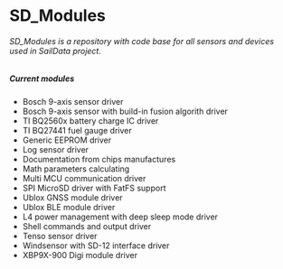 # SD_Modules

###### SD_Modules is a repository with code base for all sensors and devices used in SailData project.

##### Current modules
- Bosch 9-axis sensor driver
- Bosch 9-axis sensor with build-in fusion algorith driver
- TI BQ2560x battery charge IC driver
- TI BQ27441 fuel gauge driver
- Generic EEPROM driver
- Log sensor driver
- Documentation from chips manufactures
- Math parameters calculating
- Multi MCU communication driver
- SPI MicroSD driver with FatFS support
- Ublox GNSS module driver
- Ublox BLE module driver
- L4 power management with deep sleep mode driver
- Shell commands and output driver
- Tenso sensor driver
- Windsensor with SD-12 interface driver
- XBP9X-900 Digi module driver
